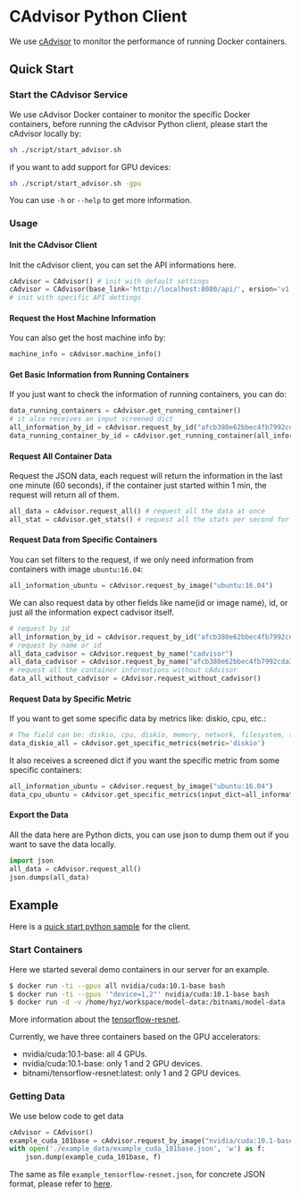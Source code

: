 # CAdvisor Python Client

We use [cAdvisor](https://github.com/google/cadvisor) to monitor the performance of running Docker containers.

## Quick Start

### Start the CAdvisor Service

We use cAdvisor Docker container to monitor the specific Docker containers, before running the cAdvisor Python client, please start the cAdvisor locally by:

```bash
sh ./script/start_advisor.sh 
```

if you want to add support for GPU devices:

```bash
sh ./script/start_advisor.sh -gpu
```

You can use `-h` or `--help` to get more information.

### Usage

#### Init the CAdvisor Client

Init the cAdvisor client, you can set the API informations here.

```python
cAdvisor = CAdvisor() # init with default settings
cAdvisor = CAdvisor(base_link='http://localhost:8080/api/', ersion='v1.2', query_object='docker') 
# init with specific API dettings
```

#### Request the Host Machine Information

You can also get the host machine info by:

```python
machine_info = cAdvisor.machine_info()
```

#### Get Basic Information from Running Containers

If you just want to check the information of running containers, you can do:

```python
data_running_containers = cAdvisor.get_running_container()
# it also receives an input screened dict
all_information_by_id = cAdvisor.request_by_id("afcb380e62bbec4fb7992cda3c986d387b5bc137fdea7dc0d1d13448012d5a5d")
data_running_container_by_id = cAdvisor.get_running_container(all_information_by_id)
```

#### Request All Container Data

Request the JSON data, each request will return the information in the last one minute (60 seconds), if the container just started within 1 min, the request will return all of them.

```python
all_data = cAdvisor.request_all() # request all the data at once
all_stat = cAdvisor.get_stats() # request all the stats per second for all running containers
```

#### Request Data from Specific Containers

You can set filters to the request, if we only need information from containers with image `ubuntu:16.04`:

```python
all_information_ubuntu = cAdvisor.request_by_image("ubuntu:16.04")
```

We can also request data by other fields like name(id or image name), id, or just all the information expect cadvisor itself.

```python
# request by id
all_information_by_id = cAdvisor.request_by_id("afcb380e62bbec4fb7992cda3c986d387b5bc137fdea7dc0d1d13448012d5a5d") 
# request by name or id
all_data_cadvisor = cAdvisor.request_by_name("cadvisor") 
all_data_cadvisor = cAdvisor.request_by_name("afcb380e62bbec4fb7992cda3c986d387b5bc137fdea7dc0d1d13448012d5a5d") 
# request all the container informations without cAdvisor
data_all_without_cadvisor = cAdvisor.request_without_cadvisor()
```

#### Request Data by Specific Metric

If you want to get some specific data by metrics like: diskio, cpu, etc.:

```python
# The field can be: diskio, cpu, diskio, memory, network, filesystem, task_stats, processes, accelerators (Nvidia GPU only)
data_diskio_all = cAdvisor.get_specific_metrics(metric='diskio')
```

It also receives a screened dict if you want the specific metric from some specific containers:

```python
all_information_ubuntu = cAdvisor.request_by_image("ubuntu:16.04")
data_cpu_ubuntu = cAdvisor.get_specific_metrics(input_dict=all_information_ubuntu, metric='cpu')
```

#### Export the Data 

All the data here are Python dicts, you can use json to dump them out if you want to save the data locally.

```python
import json
all_data = cAdvisor.request_all()
json.dumps(all_data)
```

## Example

Here is a [quick start python sample](./sample.py) for the client.

### Start Containers

Here we started several demo containers in our server for an example. 

```bash
$ docker run -ti --gpus all nvidia/cuda:10.1-base bash
$ docker run -ti --gpus '"device=1,2"' nvidia/cuda:10.1-base bash
$ docker run -d -v /home/hyz/workspace/model-data:/bitnami/model-data --name tensorflow-resnet --net tensorflow-tier --gpus '"device=1,2"'  --device /dev/nvidia0:/dev/nvidia0 bitnami/tensorflow-resnet:latest
```

More information about the [tensorflow-resnet](https://hub.docker.com/r/bitnami/tensorflow-resnet).

Currently, we have three containers based on the GPU accelerators:

- nvidia/cuda:10.1-base: all 4 GPUs.
- nvidia/cuda:10.1-base: only 1 and 2 GPU devices.
- bitnami/tensorflow-resnet:latest: only 1 and 2 GPU devices.

### Getting Data

We use below code to get data

```python 
cAdvisor = CAdvisor()
example_cuda_101base = cAdvisor.request_by_image("nvidia/cuda:10.1-base")
with open('./example_data/example_cuda_101base.json', 'w') as f:
    json.dump(example_cuda_101base, f)
```

The same as file `example_tensorflow-resnet.json`, for concrete JSON format, please refer to [here](./example_data). 
